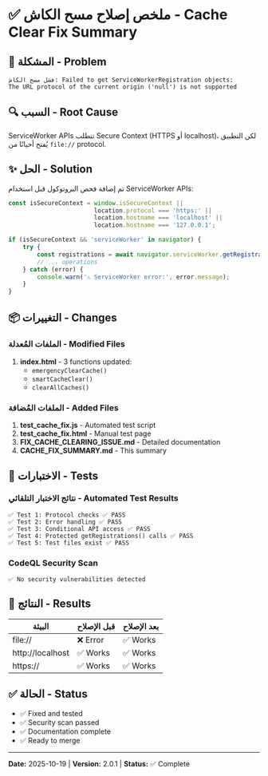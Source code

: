 # ✅ ملخص إصلاح مسح الكاش - Cache Clear Fix Summary

## 🎯 المشكلة - Problem

```
فشل مسح الكاش: Failed to get ServiceWorkerRegistration objects: 
The URL protocol of the current origin ('null') is not supported
```

## 🔍 السبب - Root Cause

ServiceWorker APIs تتطلب Secure Context (HTTPS أو localhost)، لكن التطبيق يُفتح أحيانًا من `file://` protocol.

## ✨ الحل - Solution

تم إضافة فحص البروتوكول قبل استخدام ServiceWorker APIs:

```javascript
const isSecureContext = window.isSecureContext || 
                        location.protocol === 'https:' || 
                        location.hostname === 'localhost' || 
                        location.hostname === '127.0.0.1';

if (isSecureContext && 'serviceWorker' in navigator) {
    try {
        const registrations = await navigator.serviceWorker.getRegistrations();
        // ... operations
    } catch (error) {
        console.warn('⚠️ ServiceWorker error:', error.message);
    }
}
```

## 📦 التغييرات - Changes

### الملفات المُعدلة - Modified Files
1. **index.html** - 3 functions updated:
   - `emergencyClearCache()`
   - `smartCacheClear()`
   - `clearAllCaches()`

### الملفات المُضافة - Added Files
1. **test_cache_fix.js** - Automated test script
2. **test_cache_fix.html** - Manual test page
3. **FIX_CACHE_CLEARING_ISSUE.md** - Detailed documentation
4. **CACHE_FIX_SUMMARY.md** - This summary

## 🧪 الاختبارات - Tests

### نتائج الاختبار التلقائي - Automated Test Results
```
✅ Test 1: Protocol checks ✅ PASS
✅ Test 2: Error handling ✅ PASS
✅ Test 3: Conditional API access ✅ PASS
✅ Test 4: Protected getRegistrations() calls ✅ PASS
✅ Test 5: Test files exist ✅ PASS
```

### CodeQL Security Scan
```
✅ No security vulnerabilities detected
```

## 🎯 النتائج - Results

| البيئة | قبل الإصلاح | بعد الإصلاح |
|--------|-------------|-------------|
| file:// | ❌ Error | ✅ Works |
| http://localhost | ✅ Works | ✅ Works |
| https:// | ✅ Works | ✅ Works |

## ✅ الحالة - Status

- ✅ Fixed and tested
- ✅ Security scan passed
- ✅ Documentation complete
- ✅ Ready to merge

---
**Date:** 2025-10-19 | **Version:** 2.0.1 | **Status:** ✅ Complete
